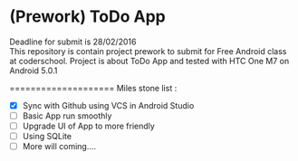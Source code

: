 # (Prework) ToDo App
Deadline for submit is 28/02/2016 <br/>
This repository is contain project prework to submit for Free Android class at coderschool. Project is about ToDo App and tested with HTC One M7 on Android 5.0.1

====================
Miles stone list : 

- [x] Sync with Github using VCS in Android Studio 
- [ ] Basic App run smoothly 
- [ ] Upgrade UI of App to more friendly 
- [ ] Using SQLite 
- [ ] More will coming....
